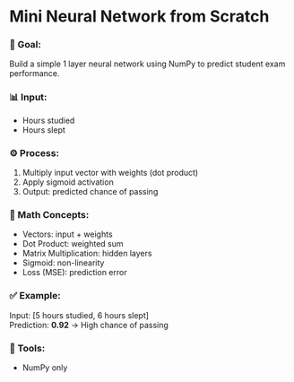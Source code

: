 # Mini Neural Network from Scratch 

### 🎯 Goal:
Build a simple 1 layer neural network using NumPy to predict student exam performance.

### 📊 Input:
- Hours studied
- Hours slept

### ⚙️ Process:
1. Multiply input vector with weights (dot product)
2. Apply sigmoid activation
3. Output: predicted chance of passing

### 🧠 Math Concepts:
- Vectors: input + weights
- Dot Product: weighted sum
- Matrix Multiplication: hidden layers
- Sigmoid: non-linearity
- Loss (MSE): prediction error

### ✅ Example:
Input: [5 hours studied, 6 hours slept]  
Prediction: **0.92** -> High chance of passing

### 🧮 Tools:
- NumPy only
